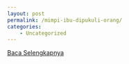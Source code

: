 ```yaml
---
layout: post
permalink: /mimpi-ibu-dipukuli-orang/
categories:
    - Uncategorized
---
```


[Baca Selengkapnya](/09)